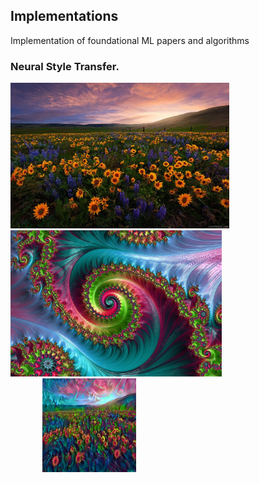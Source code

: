 ## Implementations
Implementation of foundational ML papers and algorithms


### Neural Style Transfer.

<div>
<img src="images/flower.jpg" width="350">
<img src="images/style2.jpg" width="338">
</div>
 &nbsp; &nbsp;&nbsp; &nbsp;&nbsp; &nbsp;&nbsp; &nbsp;
 <img src="images/generatedimage.png" width="150">
